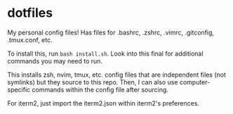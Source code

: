 # dotfiles
My personal config files!
Has files for .bashrc, .zshrc, .vimrc, .gitconfig, .tmux.conf, etc.


To install this, run ```bash install.sh```.
Look into this final for additional commands you may need to run.

This installs zsh, nvim, tmux, etc. config files that are independent files (not symlinks) but they source to this repo.
Then, I can also use computer-specific commands within the config file after sourcing.

For iterm2, just import the iterm2.json within iterm2's preferences.


